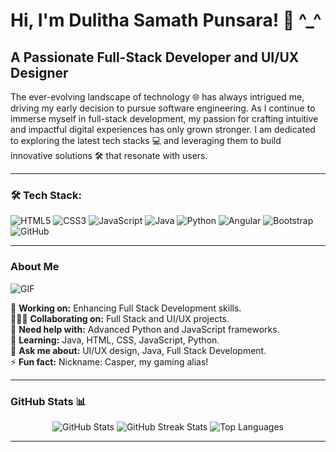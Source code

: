 # Hi, I'm Dulitha Samath Punsara! 👋 ^_^
## A Passionate Full-Stack Developer and UI/UX Designer
The ever-evolving landscape of technology 🌐 has always intrigued me, driving my early decision to pursue software engineering. As I continue to immerse myself in full-stack development, my passion for crafting intuitive and impactful digital experiences has only grown stronger. I am dedicated to exploring the latest tech stacks 💻 and leveraging them to build innovative solutions 🛠️ that resonate with users.

---
### 🛠️ **Tech Stack**:
![HTML5](https://img.shields.io/badge/-HTML5-E34F26?logo=html5&logoColor=white&style=for-the-badge)
![CSS3](https://img.shields.io/badge/-CSS3-1572B6?logo=css3&logoColor=white&style=for-the-badge)
![JavaScript](https://img.shields.io/badge/-JavaScript-F7DF1E?logo=javascript&logoColor=black&style=for-the-badge)
![Java](https://img.shields.io/badge/-Java-007396?logo=java&logoColor=white&style=for-the-badge)
![Python](https://img.shields.io/badge/-Python-3776AB?logo=python&logoColor=white&style=for-the-badge)
![Angular](https://img.shields.io/badge/-Angular-DD0031?logo=angular&logoColor=white&style=for-the-badge)
![Bootstrap](https://img.shields.io/badge/-Bootstrap-7952B3?logo=bootstrap&logoColor=white&style=for-the-badge)
![GitHub](https://img.shields.io/badge/-GitHub-181717?logo=github&logoColor=white&style=for-the-badge)

---
### About Me
![GIF](https://media.giphy.com/media/26AHONQ79FdWZhAI0/giphy.gif)

👷 **Working on:** Enhancing Full Stack Development skills.  
🧑‍🤝‍🧑 **Collaborating on:** Full Stack and UI/UX projects.  
🤝 **Need help with:** Advanced Python and JavaScript frameworks.  
🌱 **Learning:** Java, HTML, CSS, JavaScript, Python.  
💬 **Ask me about:** UI/UX design, Java, Full Stack Development.  
⚡ **Fun fact:** Nickname: Casper, my gaming alias!  

---
### GitHub Stats 📊

<p align="center">
   <img src="https://github-readme-stats.vercel.app/api?username=DulithaPunsara&show_icons=true&theme=radical" alt="GitHub Stats" />
   <img src="https://github-readme-streak-stats.herokuapp.com?user=DulithaPunsara&theme=radical" alt="GitHub Streak Stats" />
   <img src="https://github-readme-stats.vercel.app/api/top-langs/?username=DulithaPunsara&layout=compact&theme=radical" alt="Top Languages" />
</p>

---
